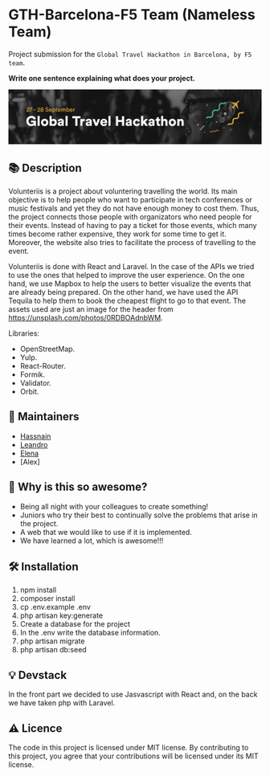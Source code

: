 # GTH-Barcelona-F5 Team (Nameless Team)
Project submission for the `Global Travel Hackathon in Barcelona, by F5 team`.

**Write one sentence explaining what does your project.**

![Add a screenshot from your project. For example the main website page.](https://raw.githubusercontent.com/Global-Travel-Hackathon/GTH-Location-TeamName/master/screenshots/Global-Travel-Hackathon-image.png)

## :books: Description

Volunteriis is a project about voluntering travelling the world. Its main objective is to help people who want to participate in tech conferences or music festivals and yet they do not have enough money to cost them. Thus, the project connects those people with organizators who need people for their events. Instead of having to pay a ticket for those events, which many times become rather expensive, they work for some time to get it. Moreover, the website also tries to facilitate the process of travelling to the event.

Volunteriis is done with React and Laravel. In the case of the APIs we tried to use the ones that helped to improve the user experience. On the one hand, we use Mapbox to help the users to better visualize the events that are already being prepared. On the other hand, we have used the API Tequila to help them to book the cheapest flight to go to that event. 
The assets used are just an image for the header from https://unsplash.com/photos/0RDBOAdnbWM.

Libraries:
- OpenStreetMap.
- Yulp.
- React-Router.
- Formik.
- Validator.
- Orbit.


## :hugs: Maintainers

* [Hassnain](https://github.com/hassnian)
* [Leandro](https://github.com/Piola79)
* [Elena](https://github.com/KaneShyre)
* [Alex]


## :tada: Why is this so awesome?

* Being all night with your colleagues to create something!
* Juniors who try their best to continually solve the problems that arise in the project.
* A web that we would like to use if it is implemented.
* We have learned a lot, which is awesome!!!


## :hammer_and_wrench: Installation

1. npm install
2. composer install
3. cp .env.example .env
4. php artisan key:generate
5. Create a database for the project
6. In the .env write the database information.
7. php artisan migrate
8. php artisan db:seed

## :bulb: Devstack

In the front part we decided to use Jasvascript with React and, on the back we have taken php with Laravel. 

## :warning: Licence

The code in this project is licensed under MIT license. By contributing to this project, you agree that your contributions will be licensed under its MIT license.
